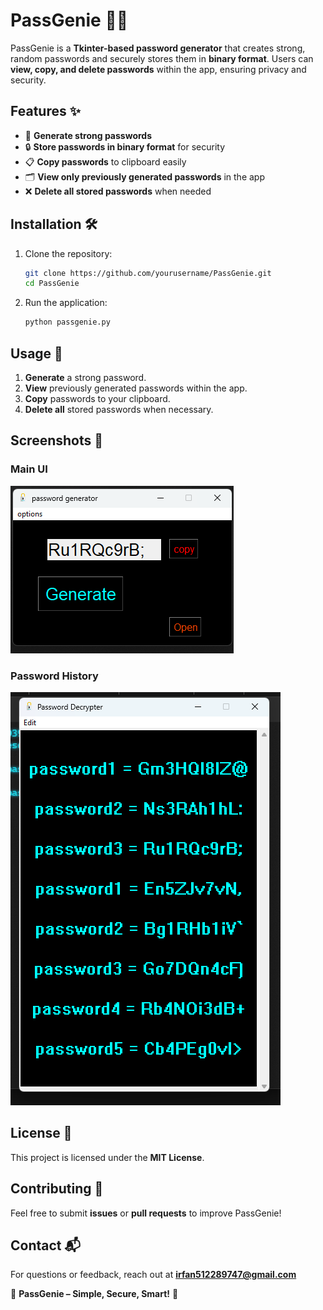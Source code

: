 # PassGenie 🧞‍♂️

PassGenie is a **Tkinter-based password generator** that creates strong, random passwords and securely stores them in **binary format**. Users can **view, copy, and delete passwords** within the app, ensuring privacy and security.

## Features ✨
- 🔑 **Generate strong passwords**
- 🔒 **Store passwords in binary format** for security
- 📋 **Copy passwords** to clipboard easily
- 🗂️ **View only previously generated passwords** in the app
- ❌ **Delete all stored passwords** when needed

## Installation 🛠️
1. Clone the repository:
   ```bash
   git clone https://github.com/yourusername/PassGenie.git
   cd PassGenie
   ```
2. Run the application:
   ```bash
   python passgenie.py
   ```

## Usage 🚀
1. **Generate** a strong password.
2. **View** previously generated passwords within the app.
3. **Copy** passwords to your clipboard.
4. **Delete all** stored passwords when necessary.

## Screenshots 📸
### Main UI
![Main Screen](screenshots/main_ui.png)

### Password History
![History](screenshots/history.png)

## License 📜
This project is licensed under the **MIT License**.

## Contributing 🤝
Feel free to submit **issues** or **pull requests** to improve PassGenie!

## Contact 📬
For questions or feedback, reach out at **irfan512289747@gmail.com**

🔐 **PassGenie – Simple, Secure, Smart!** 🚀

